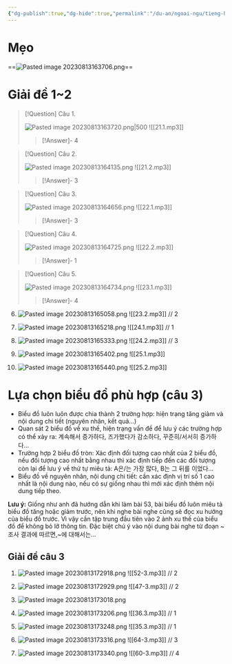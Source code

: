 ```yaml
---
{"dg-publish":true,"dg-hide":true,"permalink":"/du-an/ngoai-ngu/tieng-han/topik//chuong-1-chon-buc-tranh-dung-cau-1-3/","hide":true,"dgPassFrontmatter":true}
---
```


# Mẹo

==![Pasted image 20230813163706.png](/img/user/Z_Attachment/Pasted%20image%2020230813163706.png)==
<!--SR:!2023-08-24,8,250-->

# Giải đề 1~2

> [!Question] Câu 1.
> 
> ![Pasted image 20230813163720.png|500](/img/user/Z_Attachment/Pasted%20image%2020230813163720.png)
![[21.1.mp3]]
>> [!Answer]-
>> 4
<!--SR:!2023-09-09,17,250-->

> [!Question] Câu 2.
> 
> ![Pasted image 20230813164135.png](/img/user/Z_Attachment/Pasted%20image%2020230813164135.png)
![[21.2.mp3]]
>> [!Answer]-
>> 3
<!--SR:!2023-08-25,9,250-->


> [!Question] Câu 3.
> 
> ![Pasted image 20230813164656.png](/img/user/Z_Attachment/Pasted%20image%2020230813164656.png)
> ![[22.1.mp3]]
>> [!Answer]-
>> 3
<!--SR:!2023-09-06,15,250-->

> [!Question] Câu 4.
> 
> ![Pasted image 20230813164725.png](/img/user/Z_Attachment/Pasted%20image%2020230813164725.png)
![[22.2.mp3]]
>> [!Answer]-
>> 1
<!--SR:!2023-09-10,18,250-->

> [!Question] Câu 5.
>
> ![Pasted image 20230813164734.png](/img/user/Z_Attachment/Pasted%20image%2020230813164734.png)
![[23.1.mp3]]
>> [!Answer]-
>> 4
<!--SR:!2023-08-26,10,250-->

6. ![Pasted image 20230813165058.png](/img/user/Z_Attachment/Pasted%20image%2020230813165058.png)
![[23.2.mp3]]
//
2
<!--SR:!2023-08-25,9,250-->

7. ![Pasted image 20230813165218.png](/img/user/Z_Attachment/Pasted%20image%2020230813165218.png)
![[24.1.mp3]]
//
1
<!--SR:!2023-08-24,8,250-->

8. ![Pasted image 20230813165333.png](/img/user/Z_Attachment/Pasted%20image%2020230813165333.png)
![[24.2.mp3]]
//
3
<!--SR:!2023-08-25,8,250-->

9. ![Pasted image 20230813165402.png](/img/user/Z_Attachment/Pasted%20image%2020230813165402.png)
![[25.1.mp3]]

10. ![Pasted image 20230813165440.png](/img/user/Z_Attachment/Pasted%20image%2020230813165440.png)
![[25.2.mp3]]

# Lựa chọn biểu đồ phù hợp (câu 3)

 - Biểu đồ luôn luôn được chia thành 2 trường hợp: hiện trạng tăng giảm và nội dung chi tiết (nguyên nhân, kết quả…)  
- Quan sát 2 biểu đồ về xu thế, hiện trạng vấn đề để lưu ý các trường hợp có thể xảy ra: 계속해서 증가하다, 즈가했다가 감소하다, 꾸준히/서서히 증가하다…  
- Trường hợp 2 biểu đồ tròn: Xác định đối tượng cao nhất của 2 biểu đồ, nếu đối tượng cao nhất bằng nhau thì xác định tiếp đến các đối tượng còn lại để lưu ý về thứ tự miêu tả: A은/는 가장 많다, B는 그 뒤를 이었다…  
- Biểu đồ về nguyên nhân, nội dung chi tiết: cần xác định vị trí số 1 cao nhất là nội dung nào, nếu có sự giống nhau thì mới xác định thêm nội dung tiếp theo.  

**Lưu ý:** Giống như anh đã hướng dẫn khi làm bài 53, bài biểu đồ luôn miêu tả biểu đồ tăng hoặc giảm trước, nên khi nghe bài nghe cũng sẽ đọc xu hướng của biểu đồ trước. Vì vậy cần tập trung đầu tiên vào 2 ảnh xu thế của biểu đồ để không bỏ lỡ thông tin. Đặc biệt chú ý vào nội dung bài nghe từ đoạn ~조사 결과에 따르면,~에 대해서는…

## Giải đề câu 3

1. ![Pasted image 20230813172918.png](/img/user/Z_Attachment/Pasted%20image%2020230813172918.png)
![[52-3.mp3]]
//
2
<!--SR:!2023-09-03,12,250-->

2. ![Pasted image 20230813172929.png](/img/user/Z_Attachment/Pasted%20image%2020230813172929.png)
![[47-3.mp3]]
//
2
<!--SR:!2023-09-02,11,250-->

3. ![Pasted image 20230813173018.png](/img/user/Z_Attachment/Pasted%20image%2020230813173018.png)

4. ![Pasted image 20230813173206.png](/img/user/Z_Attachment/Pasted%20image%2020230813173206.png)
![[36.3.mp3]]
//
1
<!--SR:!2023-08-31,9,250-->

5. ![Pasted image 20230813173248.png](/img/user/Z_Attachment/Pasted%20image%2020230813173248.png)
![[35.3.mp3]]
//
1
<!--SR:!2023-09-02,11,250-->

6. ![Pasted image 20230813173316.png](/img/user/Z_Attachment/Pasted%20image%2020230813173316.png)
![[64-3.mp3]]
//
3
<!--SR:!2023-09-01,10,250-->

7. ![Pasted image 20230813173340.png](/img/user/Z_Attachment/Pasted%20image%2020230813173340.png)
![[60-3.mp3]]
//
4
<!--SR:!2023-09-01,10,250-->